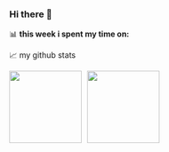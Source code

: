 ### Hi there 👋

<!--
**AlpacaSmall/AlpacaSmall** is a ✨ _special_ ✨ repository because its `README.md` (this file) appears on your GitHub profile.

Here are some ideas to get you started:

- 🔭 I’m currently working on ...
- 🌱 I’m currently learning ...
- 👯 I’m looking to collaborate on ...
- 🤔 I’m looking for help with ...
- 💬 Ask me about ...
- 📫 How to reach me: ...
- 😄 Pronouns: ...
- ⚡ Fun fact: ...
-->

📊 **this week i spent my time on:**
<!--START_SECTION:waka-->

<!--END_SECTION:waka-->

📈 my github stats
  
  <div>
<a href="https://github-readme-stats.vercel.app/api?username=AlpacaSmall&hide=contribs&show_icons=true">
  <img  align="left" height="130" style="margin-right: 10px" src="https://github-readme-stats.vercel.app/api?username=AlpacaSmall&hide=contribs&show_icons=true" />
</a>
<a href="https://github-readme-stats.vercel.app/api/top-langs/?username=AlpacaSmall&layout=compact">
  <img align="left" height="130" src="https://github-readme-stats.vercel.app/api/top-langs/?username=AlpacaSmall&layout=compact" />
</a>
</div>

